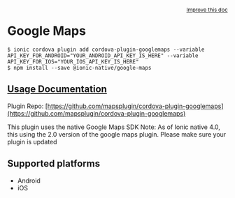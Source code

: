 <a style="float:right;font-size:12px;" href="http://github.com/ionic-team/ionic-native/edit/master/src/@ionic-native/plugins/google-maps/index.ts#L777">
  Improve this doc
</a>

# Google Maps

```
$ ionic cordova plugin add cordova-plugin-googlemaps --variable API_KEY_FOR_ANDROID="YOUR_ANDROID_API_KEY_IS_HERE" --variable API_KEY_FOR_IOS="YOUR_IOS_API_KEY_IS_HERE"
$ npm install --save @ionic-native/google-maps
```

## [Usage Documentation](https://ionicframework.com/docs/native/google-maps/)

Plugin Repo: [https://github.com/mapsplugin/cordova-plugin-googlemaps](https://github.com/mapsplugin/cordova-plugin-googlemaps)

This plugin uses the native Google Maps SDK
Note: As of Ionic native 4.0, this using the 2.0 version of the google maps plugin. Please make sure your plugin is updated

## Supported platforms
- Android
- iOS



